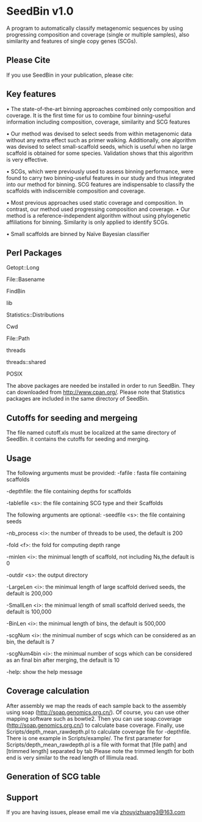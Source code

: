 # SeedBin v1.0  
A program to automatically classify metagenomic sequences by using progressing composition and coverage (single or multiple samples), also similarity and features of single copy genes (SCGs). 

## Please Cite ##
If you use SeedBin in your publication, please cite:

## Key features ##
•	The state-of-the-art binning approaches combined only composition and coverage. It is the first time for us to combine four binning-useful information including composition, coverage, similarity and SCG features

•	Our method was devised to select seeds from within metagenomic data without any extra effect such as primer walking. Additionally, one algorithm was devised to select small-scaffold seeds, which is useful when no large scaffold is obtained for some species. Validation shows that this algorithm is very effective.

•	SCGs, which were previously used to assess binning performance, were found to carry two binning-useful features in our study and thus integrated into our method for binning. SCG features are indispensable to classify the scaffolds with indiscernible composition and coverage.

•	Most previous approaches used static coverage and composition. In contrast,  our method used progressing composition and coverage.
•	Our method is a reference-independent algorithm without using phylogenetic affiliations for binning. Similarity is only applied to identify SCGs.

•	Small scaffolds are binned by Naïve Bayesian classifier

## Perl Packages ##

Getopt::Long

File::Basename

FindBin

lib

Statistics::Distributions

Cwd

File::Path

threads

threads::shared

POSIX

The above packages are needed be installed in order to run SeedBin. They can downloaded from http://www.cpan.org/. Please note that Statistics packages are included in the same directory of SeedBin. 

## Cutoffs for seeding and mergeing ##
The file named cutoff.xls must be localized at the same directory of SeedBin. it contains the cutoffs for seeding and merging.

## Usage ##
The following arguments must be provided:
  -fafile \: fasta file containing scaffolds
  
  -depthfile\: the file containing depths for scaffolds
  
  -tablefile \<s\>\: the file containing SCG type and their Scaffolds
  
The following arguments are optional:
  -seedfile \<s\>\: the file containing seeds
  
  -nb_process \<i\>\: the number of threads to be used, the default is 200
  
  -fold \<f\>\: the fold for computing depth range
  
  -minlen \<i\>\: the minimual length of scaffold, not including Ns,the default is 0
  
  -outdir \<s\>\: the output directory
  
  -LargeLen \<i\>\: the minimual length of large scaffold derived seeds, the default is 200,000
  
  -SmallLen \<i\>\: the minimual length of small scaffold derived seeds, the default is 100,000
  
  -BinLen \<i\>\: the minimual length of bins, the default is 500,000
  
  -scgNum \<i\>\: the minimual number of scgs which can be considered as an bin, the default is 7
  
  -scgNum4bin \<i\>\: the minimual number of scgs which can be considered as an final bin after merging, the default is 10
  
  -help: show the help message
## Coverage calculation ##
After assembly we map the reads of each sample back to the assembly using soap (http://soap.genomics.org.cn/). Of course, you can use other mapping software such as bowtie2. Then you can use soap.coverage (http://soap.genomics.org.cn/) to calculate base coverage. Finally, use Scripts/depth_mean_rawdepth.pl to calculate coverage file for -depthfile. There is one example in Scripts/example/. The first parameter for Scripts/depth_mean_rawdepth.pl is a file with format that [file path] and [trimmed length] separated by tab 
Please note the trimmed length for both end is very similar to the read length of Illimula read. 

## Generation of SCG table ##


## Support ##
If you are having issues, please email me via zhouyizhuang3@163.com


